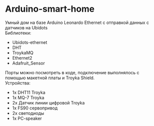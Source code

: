 # Arduino-smart-home
Умный дом на базе Arduino Leonardo Ethernet с отправкой данных с датчиков на Ubidots<br>
Библиотеки:
- Ubidots-ethernet
- DHT
- TroykaMQ
- Ethernet2
- Adafruit_Sensor

Порты можно посмотреть в коде, подключение выполнялось с помощью макетной платы и Troyka Shield.<br>
Устройства:
- 1x DHT11 Troyka
- 1x MQ-7 Troyka
- 2x Датчик линии цифровой Troyka
- 1x FS90 сервопривод
- 2x светодиоды
- 1x PC-speaker

